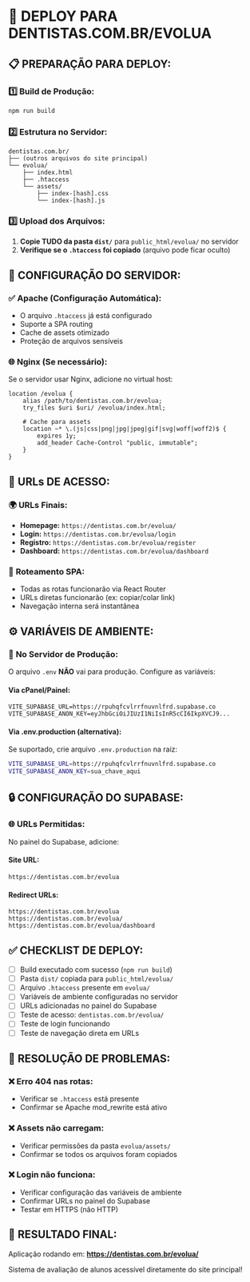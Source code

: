 # 🚀 DEPLOY PARA DENTISTAS.COM.BR/EVOLUA

## 📋 **PREPARAÇÃO PARA DEPLOY:**

### 1️⃣ **Build de Produção:**
```bash
npm run build
```

### 2️⃣ **Estrutura no Servidor:**
```
dentistas.com.br/
├── (outros arquivos do site principal)
└── evolua/
    ├── index.html
    ├── .htaccess
    └── assets/
        ├── index-[hash].css
        └── index-[hash].js
```

### 3️⃣ **Upload dos Arquivos:**
1. **Copie TUDO da pasta `dist/`** para `public_html/evolua/` no servidor
2. **Verifique se o `.htaccess` foi copiado** (arquivo pode ficar oculto)

## 🔧 **CONFIGURAÇÃO DO SERVIDOR:**

### ✅ **Apache (Configuração Automática):**
- O arquivo `.htaccess` já está configurado
- Suporte a SPA routing
- Cache de assets otimizado
- Proteção de arquivos sensíveis

### 🌐 **Nginx (Se necessário):**
Se o servidor usar Nginx, adicione no virtual host:
```nginx
location /evolua {
    alias /path/to/dentistas.com.br/evolua;
    try_files $uri $uri/ /evolua/index.html;
    
    # Cache para assets
    location ~* \.(js|css|png|jpg|jpeg|gif|svg|woff|woff2)$ {
        expires 1y;
        add_header Cache-Control "public, immutable";
    }
}
```

## 🎯 **URLs DE ACESSO:**

### 🌍 **URLs Finais:**
- **Homepage:** `https://dentistas.com.br/evolua/`
- **Login:** `https://dentistas.com.br/evolua/login`
- **Registro:** `https://dentistas.com.br/evolua/register`
- **Dashboard:** `https://dentistas.com.br/evolua/dashboard`

### 🔄 **Roteamento SPA:**
- Todas as rotas funcionarão via React Router
- URLs diretas funcionarão (ex: copiar/colar link)
- Navegação interna será instantânea

## ⚙️ **VARIÁVEIS DE AMBIENTE:**

### 📝 **No Servidor de Produção:**
O arquivo `.env` **NÃO** vai para produção. Configure as variáveis:

#### **Via cPanel/Painel:**
```
VITE_SUPABASE_URL=https://rpuhqfcvlrrfnuvnlfrd.supabase.co
VITE_SUPABASE_ANON_KEY=eyJhbGciOiJIUzI1NiIsInR5cCI6IkpXVCJ9...
```

#### **Via .env.production (alternativa):**
Se suportado, crie arquivo `.env.production` na raiz:
```bash
VITE_SUPABASE_URL=https://rpuhqfcvlrrfnuvnlfrd.supabase.co
VITE_SUPABASE_ANON_KEY=sua_chave_aqui
```

## 🔒 **CONFIGURAÇÃO DO SUPABASE:**

### 🌐 **URLs Permitidas:**
No painel do Supabase, adicione:

#### **Site URL:**
```
https://dentistas.com.br/evolua
```

#### **Redirect URLs:**
```
https://dentistas.com.br/evolua
https://dentistas.com.br/evolua/
https://dentistas.com.br/evolua/dashboard
```

## ✅ **CHECKLIST DE DEPLOY:**

- [ ] Build executado com sucesso (`npm run build`)
- [ ] Pasta `dist/` copiada para `public_html/evolua/`
- [ ] Arquivo `.htaccess` presente em `evolua/`
- [ ] Variáveis de ambiente configuradas no servidor
- [ ] URLs adicionadas no painel do Supabase
- [ ] Teste de acesso: `dentistas.com.br/evolua/`
- [ ] Teste de login funcionando
- [ ] Teste de navegação direta em URLs

## 🐛 **RESOLUÇÃO DE PROBLEMAS:**

### ❌ **Erro 404 nas rotas:**
- Verificar se `.htaccess` está presente
- Confirmar se Apache mod_rewrite está ativo

### ❌ **Assets não carregam:**
- Verificar permissões da pasta `evolua/assets/`
- Confirmar se todos os arquivos foram copiados

### ❌ **Login não funciona:**
- Verificar configuração das variáveis de ambiente
- Confirmar URLs no painel do Supabase
- Testar em HTTPS (não HTTP)

## 🎉 **RESULTADO FINAL:**
Aplicação rodando em: **https://dentistas.com.br/evolua/**

Sistema de avaliação de alunos acessível diretamente do site principal!
